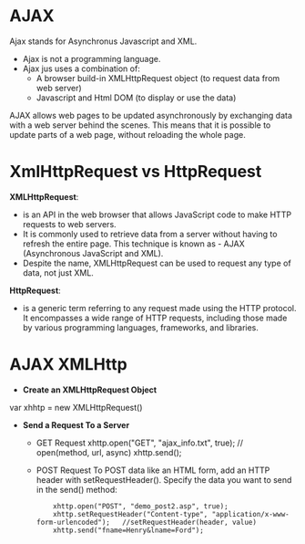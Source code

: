 # AJAX

Ajax stands for Asynchronus Javascript and XML.

- Ajax is not a programming language.
- Ajax jus uses a combination of:
  - A browser build-in XMLHttpRequest object (to request data from web server)
  - Javascript and Html DOM (to display or use the data)

AJAX allows web pages to be updated asynchronously by exchanging data with a web server behind the scenes. This means that it is possible to update parts of a web page, without reloading the whole page.

# XmlHttpRequest vs HttpRequest

**XMLHttpRequest**:

- is an API in the web browser that allows JavaScript code to make HTTP requests to web servers.
- It is commonly used to retrieve data from a server without having to refresh the entire page. This technique is known as - AJAX (Asynchronous JavaScript and XML).
- Despite the name, XMLHttpRequest can be used to request any type of data, not just XML.

**HttpRequest**:

- is a generic term referring to any request made using the HTTP protocol. It encompasses a wide range of HTTP requests, including those made by various programming languages, frameworks, and libraries.

# AJAX XMLHttp

- **Create an XMLHttpRequest Object**

var xhhtp = new XMLHttpRequest()

- **Send a Request To a Server**

  - GET Request
    xhttp.open("GET", "ajax_info.txt", true); // open(method, url, async)
    xhttp.send();

  - POST Request
    To POST data like an HTML form, add an HTTP header with setRequestHeader(). Specify the data you want to send in the send() method:

            xhttp.open("POST", "demo_post2.asp", true);
            xhttp.setRequestHeader("Content-type", "application/x-www-form-urlencoded");   //setRequestHeader(header, value)
            xhttp.send("fname=Henry&lname=Ford");
